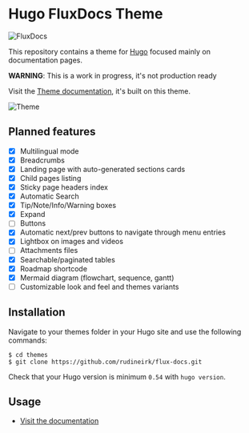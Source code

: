 # Hugo FluxDocs Theme

![FluxDocs](https://github.com/rudineirk/flux-docs/raw/master/exampleSite/static/img/logo.png)

This repository contains a theme for [Hugo](https://gohugo.io/) focused mainly
on documentation pages.

**WARNING**: This is a work in progress, it's not production ready

Visit the [Theme documentation](https://rudineirk.github.io/flux-docs/),
it's built on this theme.

![Theme](https://github.com/rudineirk/flux-docs/raw/master/exampleSite/static/img/theme.png)

## Planned features

- [x] Multilingual mode
- [x] Breadcrumbs
- [x] Landing page with auto-generated sections cards
- [x] Child pages listing
- [x] Sticky page headers index
- [x] Automatic Search
- [x] Tip/Note/Info/Warning boxes
- [x] Expand
- [ ] Buttons
- [x] Automatic next/prev buttons to navigate through menu entries
- [x] Lightbox on images and videos
- [ ] Attachments files
- [x] Searchable/paginated tables
- [x] Roadmap shortcode
- [x] Mermaid diagram (flowchart, sequence, gantt)
- [ ] Customizable look and feel and themes variants

## Installation

Navigate to your themes folder in your Hugo site and use the following commands:

```
$ cd themes
$ git clone https://github.com/rudineirk/flux-docs.git
```

Check that your Hugo version is minimum `0.54` with `hugo version`.

## Usage

- [Visit the documentation](https://rudineirk.github.io/flux-docs/)
